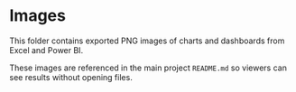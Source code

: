 # Images

This folder contains exported PNG images of charts and dashboards from Excel and Power BI.

These images are referenced in the main project `README.md` so viewers can see results without opening files.
